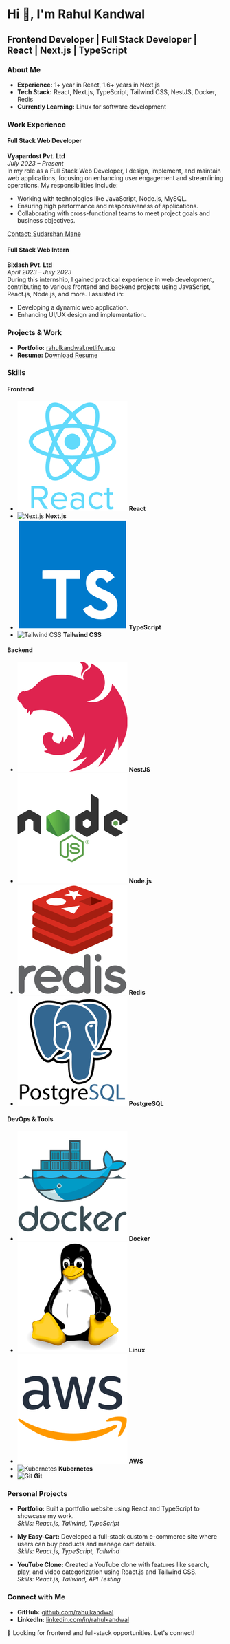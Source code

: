 # Hi 👋, I'm Rahul Kandwal

## Frontend Developer | Full Stack Developer | React | Next.js | TypeScript

### About Me
- **Experience:** 1+ year in React, 1.6+ years in Next.js
- **Tech Stack:** React, Next.js, TypeScript, Tailwind CSS, NestJS, Docker, Redis
- **Currently Learning:** Linux for software development

### Work Experience

#### **Full Stack Web Developer**  
**Vyapardost Pvt. Ltd**  
*July 2023 – Present*  
In my role as a Full Stack Web Developer, I design, implement, and maintain web applications, focusing on enhancing user engagement and streamlining operations. My responsibilities include:
- Working with technologies like JavaScript, Node.js, MySQL.
- Ensuring high performance and responsiveness of applications.
- Collaborating with cross-functional teams to meet project goals and business objectives.

[Contact: Sudarshan Mane](https://www.linkedin.com/in/sudarshanmane/)

#### **Full Stack Web Intern**  
**Bixlash Pvt. Ltd**  
*April 2023 – July 2023*  
During this internship, I gained practical experience in web development, contributing to various frontend and backend projects using JavaScript, React.js, Node.js, and more. I assisted in:
- Developing a dynamic web application.
- Enhancing UI/UX design and implementation.

### Projects & Work
- **Portfolio:** [rahulkandwal.netlify.app](https://rahulkandwal.netlify.app/)
- **Resume:** [Download Resume](https://rahulkandwal.netlify.app/resume.pdf)

### Skills
#### Frontend
- ![React](https://raw.githubusercontent.com/devicons/devicon/master/icons/react/react-original-wordmark.svg) **React**
- ![Next.js](https://cdn.worldvectorlogo.com/logos/nextjs-2.svg) **Next.js**
- ![TypeScript](https://raw.githubusercontent.com/devicons/devicon/master/icons/typescript/typescript-original.svg) **TypeScript**
- ![Tailwind CSS](https://www.vectorlogo.zone/logos/tailwindcss/tailwindcss-icon.svg) **Tailwind CSS**

#### Backend
- ![NestJS](https://raw.githubusercontent.com/devicons/devicon/master/icons/nestjs/nestjs-plain.svg) **NestJS**
- ![Node.js](https://raw.githubusercontent.com/devicons/devicon/master/icons/nodejs/nodejs-original-wordmark.svg) **Node.js**
- ![Redis](https://raw.githubusercontent.com/devicons/devicon/master/icons/redis/redis-original-wordmark.svg) **Redis**
- ![PostgreSQL](https://raw.githubusercontent.com/devicons/devicon/master/icons/postgresql/postgresql-original-wordmark.svg) **PostgreSQL**

#### DevOps & Tools
- ![Docker](https://raw.githubusercontent.com/devicons/devicon/master/icons/docker/docker-original-wordmark.svg) **Docker**
- ![Linux](https://raw.githubusercontent.com/devicons/devicon/master/icons/linux/linux-original.svg) **Linux**
- ![AWS](https://raw.githubusercontent.com/devicons/devicon/master/icons/amazonwebservices/amazonwebservices-original-wordmark.svg) **AWS**
- ![Kubernetes](https://www.vectorlogo.zone/logos/kubernetes/kubernetes-icon.svg) **Kubernetes**
- ![Git](https://www.vectorlogo.zone/logos/git-scm/git-scm-icon.svg) **Git**

### Personal Projects
- **Portfolio:** Built a portfolio website using React and TypeScript to showcase my work.  
  *Skills: React.js, Tailwind, TypeScript*
  
- **My Easy-Cart:** Developed a full-stack custom e-commerce site where users can buy products and manage cart details.  
  *Skills: React.js, TypeScript, Tailwind*

- **YouTube Clone:** Created a YouTube clone with features like search, play, and video categorization using React.js and Tailwind CSS.  
  *Skills: React.js, Tailwind, API Testing*

### Connect with Me
- **GitHub:** [github.com/rahulkandwal](https://github.com/rahulkandwal)
- **LinkedIn:** [linkedin.com/in/rahulkandwal](https://linkedin.com/in/rahulkandwal)

📩 Looking for frontend and full-stack opportunities. Let's connect!
